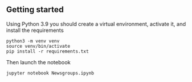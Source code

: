 ## Getting started
Using Python 3.9 you should create a virtual environment, activate it, and install the requirements

```shell
python3 -m venv venv
source venv/bin/activate
pip install -r requirements.txt
```

Then launch the notebook

```shell
jupyter notebook Newsgroups.ipynb 
```